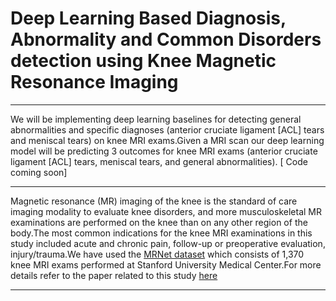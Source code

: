 # Deep Learning Based Diagnosis, Abnormality and Common Disorders detection using Knee Magnetic Resonance Imaging

---
We will be implementing deep learning baselines for detecting general abnormalities and specific diagnoses (anterior cruciate ligament [ACL] tears and meniscal tears) on knee MRI exams.Given a MRI scan our deep learning model will be predicting 3 outcomes for knee MRI exams (anterior cruciate ligament [ACL] tears, meniscal tears, and general abnormalities). [ Code coming soon]

---
Magnetic resonance (MR) imaging of the knee is the standard of care imaging modality to evaluate knee disorders, and more musculoskeletal MR examinations are performed on the knee than on any other region of the body.The most common indications for the knee MRI examinations in this study included acute and chronic pain, follow-up or preoperative evaluation, injury/trauma.We have used the [MRNet dataset](https://stanfordmlgroup.github.io/competitions/mrnet/)  which consists of 1,370 knee MRI exams performed at Stanford University Medical Center.For more details refer to the paper related to this study [here](https://journals.plos.org/plosmedicine/article?id=10.1371/journal.pmed.1002699)

---
